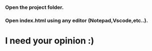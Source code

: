 <h3>Open the project folder.</h3>
<h3>Open index.html using any editor (Notepad,Vscode,etc..).</h3>
<h1>I need your opinion :)</h1>
